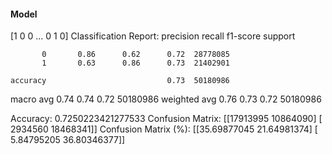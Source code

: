 #### Model
[1 0 0 ... 0 1 0]
Classification Report:
              precision    recall  f1-score   support

           0       0.86      0.62      0.72  28778085
           1       0.63      0.86      0.73  21402901

    accuracy                           0.73  50180986
   macro avg       0.74      0.74      0.72  50180986
weighted avg       0.76      0.73      0.72  50180986

Accuracy: 0.7250223421277533
Confusion Matrix:
[[17913995 10864090]
 [ 2934560 18468341]]
Confusion Matrix (%):
[[35.69877045 21.64981374]
 [ 5.84795205 36.80346377]]
